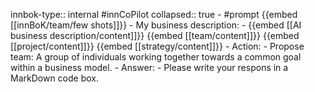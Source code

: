 innbok-type:: internal
#innCoPilot
collapsed:: true
	- #prompt {{embed [[innBoK/team/few shots]]}}
		- My business description:
		- {{embed [[AI business description/content]]}} {{embed [[team/content]]}} {{embed [[project/content]]}} {{embed [[strategy/content]]}}
		- Action:
		- Propose team: A group of individuals working together towards a common goal within a business model.
		- Answer:
		- Please write your respons in a MarkDown code box.


